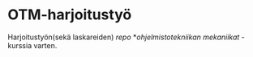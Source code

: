 # OTM-harjoitustyö

Harjoitustyön(sekä laskareiden) *repo* **ohjelmistotekniikan mekaniikat* -kurssia varten.
